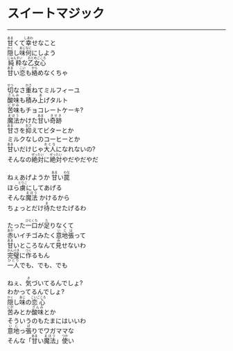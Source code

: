 # スイートマジック
---
<lyric>
<ruby>甘<rt>あま</rt></ruby>くて<ruby>幸<rt>しあわ</rt></ruby>せなこと<br/>
<ruby>隠<rt>かく</rt></ruby>し<ruby>味何<rt>あじなに</rt></ruby>にしよう<br/>
<ruby>純粋<rt>じゅんすい</rt></ruby>な<ruby>乙女心<rt>おとめごころ</rt></ruby><br/>
<ruby>甘<rt>あま</rt></ruby>い<ruby>恋<rt>こい</rt></ruby>も<ruby>絡<rt>から</rt></ruby>めなくちゃ<br/>
<br/>
<ruby>切<rt>せつ</rt></ruby>なさ<ruby>重<rt>かさ</rt></ruby>ねてミルフィーユ<br/>
<ruby>酸味<rt>さんみ</rt></ruby>も<ruby>積<rt>つ</rt></ruby>み<ruby>上<rt>あ</rt></ruby>げタルト<br/>
<ruby>苦味<rt>にがみ</rt></ruby>もチョコレートケーキ?<br/>
<ruby>魔法<rt>まほう</rt></ruby>かけた<ruby>甘<rt>あま</rt></ruby>い<ruby>奇跡<rt>きせき</rt></ruby><br/>
<ruby>甘<rt>あま</rt></ruby>さを<ruby>抑<rt>おさ</rt></ruby>えてビターとか<br/>
ミルクなしのコーヒーとか<br/>
<ruby>甘<rt>あま</rt></ruby>いだけじゃ<ruby>大人<rt>おとな</rt></ruby>になれないの?<br/>
そんなの<ruby>絶対<rt>ぜったい</rt></ruby>に<ruby>絶対<rt>ぜったい</rt></ruby>やだやだやだ<br/>
<br/>
ねぇあげようか <ruby>甘<rt>あま</rt></ruby>い<ruby>罠<rt>わな</rt></ruby><br/>
ほら<ruby>虜<rt>とりこ</rt></ruby>にしてあげる<br/>
そんな<ruby>魔法<rt>まほう</rt></ruby> かけるから<br/>
ちょっとだけ<ruby>待<rt>ま</rt></ruby>たせたげるわ<br/>
<br/>
たった<ruby>一口<rt>ひとくち</rt></ruby>が<ruby>足<rt>た</rt></ruby>りなくて<br/>
<ruby>赤<rt>あか</rt></ruby>いイチゴみたく<ruby>意地張<rt>いじは</rt></ruby>って<br/>
<ruby>甘<rt>あま</rt></ruby>いところなんて<ruby>見<rt>み</rt></ruby>せないわ<br/>
<ruby>完璧<rt>かんぺき</rt></ruby>に<ruby>作<rt>つく</rt></ruby>るもん<br/>
<ruby>一人<rt>ひとり</rt></ruby>でも、でも、でも<br/>
<br/>
ねぇ、<ruby>気<rt>き</rt></ruby>づいてるんでしょ?<br/>
わかってるんでしょ?<br/>
<ruby>隠<rt>かく</rt></ruby>し<ruby>味<rt>あじ</rt></ruby>の<ruby>恋心<rt>こいごころ</rt></ruby><br/>
<ruby>苦<rt>にが</rt></ruby>みとか<ruby>酸味<rt>さんみ</rt></ruby>とか<br/>
そういうのもたまにはいいわ<br/>
<ruby>意地<rt>いじ</rt></ruby>っ<ruby>張<rt>ぱ</rt></ruby>りでワガママな<br/>
そんな「<ruby>甘<rt>あま</rt></ruby>い<ruby>魔法<rt>まほう</rt></ruby>」<ruby>使<rt>つか</rt></ruby>い<br/>
</lyric>
